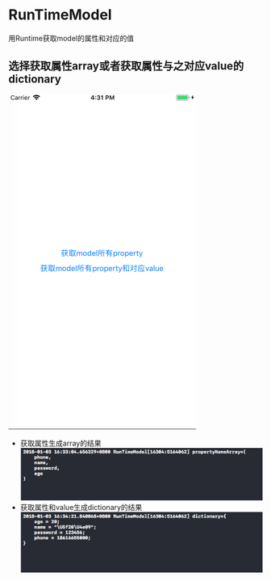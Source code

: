 # RunTimeModel
用Runtime获取model的属性和对应的值
## 选择获取属性array或者获取属性与之对应value的dictionary
![选择获取属性array或者获取属性与之对应value的dictionary](https://github.com/yangguang521/RunTimeModel/blob/master/picture.png)
* 获取属性生成array的结果<br>
![生成propertyNameArray](https://github.com/yangguang521/RunTimeModel/blob/master/propertyArray.png)
* 获取属性和value生成dictionary的结果<br>
![生成propertyAndValueDictionary](https://github.com/yangguang521/RunTimeModel/blob/master/propertyValueDic.png)
